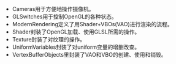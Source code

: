 ﻿* Cameras用于方便地操作摄像机。
* GLSwitches用于控制OpenGL的各种状态。
* ModernRendering定义了用Shader+VBOs(VAO)进行渲染的流程。
* Shader封装了OpenGL加载、使用GLSL所需的操作。
* Texture封装了对纹理的操作。
* UniformVariables封装了对uniform变量的增删改查。
* VertexBufferObjects里封装了VAO和VBO的创建、使用和销毁。